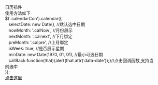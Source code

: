 日历插件<br>
使用方法如下<br>
$('.calendarCon').calendar({<br>
 &nbsp;&nbsp; selectDate: new Date(), //默认选中日期<br>
 &nbsp;&nbsp;   nowMonth: '.calNow', //月份展示<br>
 &nbsp;&nbsp;   nextMonth: '.calnext', //下月绑定<br>
 &nbsp;&nbsp;   preMonth: '.calpre', //上月绑定<br>
 &nbsp;&nbsp;   isWeek: true, //是否展示星期<br>
 &nbsp;&nbsp;  minDate: new Date(1970, 01, 01), //最小可选日期<br>
 &nbsp;&nbsp;  callBack:function(that){alert(that.attr('data-date'));}//点击回调函数,支持当前选中<br>
});<br>
<a href="https://dantyli.github.io/myCalendar/calendar.html">点击这里</a>

